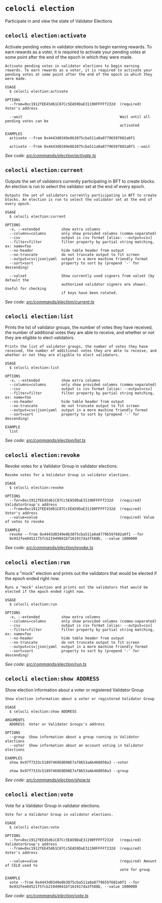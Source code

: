 # `celocli election`

Participate in and view the state of Validator Elections


## `celocli election:activate`

Activate pending votes in validator elections to begin earning rewards. To earn rewards as a voter, it is required to activate your pending votes at some point after the end of the epoch in which they were made.

```
Activate pending votes in validator elections to begin earning rewards. To earn rewards as a voter, it is required to activate your pending votes at some point after the end of the epoch in which they were made.

USAGE
  $ celocli election:activate

OPTIONS
  --from=0xc1912fEE45d61C87Cc5EA59DaE31190FFFFf232d  (required) Voter's address

  --wait                                             Wait until all pending votes can be
                                                     activated

EXAMPLES
  activate --from 0x4443d0349e8b3075cba511a0a87796597602a0f1

  activate --from 0x4443d0349e8b3075cba511a0a87796597602a0f1 --wait
```

_See code: [src/commands/election/activate.ts](https://github.com/celo-org/celo-monorepo/tree/master/packages/cli/src/commands/election/activate.ts)_

## `celocli election:current`

Outputs the set of validators currently participating in BFT to create blocks. An election is run to select the validator set at the end of every epoch.

```
Outputs the set of validators currently participating in BFT to create blocks. An election is run to select the validator set at the end of every epoch.

USAGE
  $ celocli election:current

OPTIONS
  -x, --extended          show extra columns
  --columns=columns       only show provided columns (comma-separated)
  --csv                   output is csv format [alias: --output=csv]
  --filter=filter         filter property by partial string matching, ex: name=foo
  --no-header             hide table header from output
  --no-truncate           do not truncate output to fit screen
  --output=csv|json|yaml  output in a more machine friendly format
  --sort=sort             property to sort by (prepend '-' for descending)

  --valset                Show currently used signers from valset (by default the
                          authorized validator signers are shown). Useful for checking
                          if keys have been rotated.
```

_See code: [src/commands/election/current.ts](https://github.com/celo-org/celo-monorepo/tree/master/packages/cli/src/commands/election/current.ts)_

## `celocli election:list`

Prints the list of validator groups, the number of votes they have received, the number of additional votes they are able to receive, and whether or not they are eligible to elect validators.

```
Prints the list of validator groups, the number of votes they have received, the number of additional votes they are able to receive, and whether or not they are eligible to elect validators.

USAGE
  $ celocli election:list

OPTIONS
  -x, --extended          show extra columns
  --columns=columns       only show provided columns (comma-separated)
  --csv                   output is csv format [alias: --output=csv]
  --filter=filter         filter property by partial string matching, ex: name=foo
  --no-header             hide table header from output
  --no-truncate           do not truncate output to fit screen
  --output=csv|json|yaml  output in a more machine friendly format
  --sort=sort             property to sort by (prepend '-' for descending)

EXAMPLE
  list
```

_See code: [src/commands/election/list.ts](https://github.com/celo-org/celo-monorepo/tree/master/packages/cli/src/commands/election/list.ts)_

## `celocli election:revoke`

Revoke votes for a Validator Group in validator elections.

```
Revoke votes for a Validator Group in validator elections.

USAGE
  $ celocli election:revoke

OPTIONS
  --for=0xc1912fEE45d61C87Cc5EA59DaE31190FFFFf232d   (required) ValidatorGroup's address
  --from=0xc1912fEE45d61C87Cc5EA59DaE31190FFFFf232d  (required) Voter's address
  --value=value                                      (required) Value of votes to revoke

EXAMPLE
  revoke --from 0x4443d0349e8b3075cba511a0a87796597602a0f1 --for
  0x932fee04521f5fcb21949041bf161917da3f588b, --value 1000000
```

_See code: [src/commands/election/revoke.ts](https://github.com/celo-org/celo-monorepo/tree/master/packages/cli/src/commands/election/revoke.ts)_

## `celocli election:run`

Runs a "mock" election and prints out the validators that would be elected if the epoch ended right now.

```
Runs a "mock" election and prints out the validators that would be elected if the epoch ended right now.

USAGE
  $ celocli election:run

OPTIONS
  -x, --extended          show extra columns
  --columns=columns       only show provided columns (comma-separated)
  --csv                   output is csv format [alias: --output=csv]
  --filter=filter         filter property by partial string matching, ex: name=foo
  --no-header             hide table header from output
  --no-truncate           do not truncate output to fit screen
  --output=csv|json|yaml  output in a more machine friendly format
  --sort=sort             property to sort by (prepend '-' for descending)
```

_See code: [src/commands/election/run.ts](https://github.com/celo-org/celo-monorepo/tree/master/packages/cli/src/commands/election/run.ts)_

## `celocli election:show ADDRESS`

Show election information about a voter or registered Validator Group

```
Show election information about a voter or registered Validator Group

USAGE
  $ celocli election:show ADDRESS

ARGUMENTS
  ADDRESS  Voter or Validator Groups's address

OPTIONS
  --group  Show information about a group running in Validator elections
  --voter  Show information about an account voting in Validator elections

EXAMPLES
  show 0x97f7333c51897469E8D98E7af8653aAb468050a3 --voter

  show 0x97f7333c51897469E8D98E7af8653aAb468050a3 --group
```

_See code: [src/commands/election/show.ts](https://github.com/celo-org/celo-monorepo/tree/master/packages/cli/src/commands/election/show.ts)_

## `celocli election:vote`

Vote for a Validator Group in validator elections.

```
Vote for a Validator Group in validator elections.

USAGE
  $ celocli election:vote

OPTIONS
  --for=0xc1912fEE45d61C87Cc5EA59DaE31190FFFFf232d   (required) ValidatorGroup's address
  --from=0xc1912fEE45d61C87Cc5EA59DaE31190FFFFf232d  (required) Voter's address

  --value=value                                      (required) Amount of CELO used to
                                                     vote for group

EXAMPLE
  vote --from 0x4443d0349e8b3075cba511a0a87796597602a0f1 --for
  0x932fee04521f5fcb21949041bf161917da3f588b, --value 1000000
```

_See code: [src/commands/election/vote.ts](https://github.com/celo-org/celo-monorepo/tree/master/packages/cli/src/commands/election/vote.ts)_
